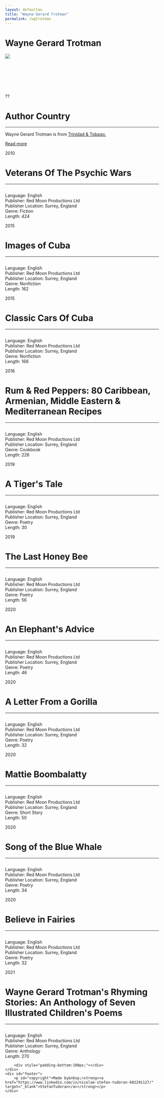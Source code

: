 ```yaml
---
layout: defaultau
title: "Wayne Gerard Trotman"
permalink: /wgtrotman
---
```

<!-- partial:index.partial.html -->
<div class="content">
    <h1> Wayne Gerard Trotman</h1>
    <div class="quote">
        <div><img src="https://m.media-amazon.com/images/S/amzn-author-media-prod/5b7n0hs13b55bh8it91vuiu7p8._SX450_.jpg" class="logo"></div>
    </div>
    <div class="timeline">
        <div style="padding-bottom:100px;"></div>
        <div class="block">
            <div class="date right"><p class="right"> ?? </p></div>
            <div class="dot"></div>
            <div class="left first">
            <div class="author_country">
                <h1>Author Country</h1><hr>
          <div class="aclocation">  <p> Wayne Gerard Trotman is from <a href="http://localhost:4000/3">Trinidad & Tobago.</a></p> </div>
              <div class="acreadmore">  <a href="" target="_blank">Read more</a> </div>
            </div>
            </div>
        </div>
        <div class="block">
            <div class="date left"><p class="left">2010</p></div>
            <div class="dot"></div>
            <div class="right">
                <h1>Veterans Of The Psychic Wars</h1><hr>
                <p><img src=""></p>
                <p>
                Language: English<br>
                Publisher: Red Moon Productions Ltd<br>
                Publisher Location: Surrey, England<br>
                Genre: Fiction<br>
                Length: 424<br>
                </p>
            </div>
        </div>
        <div class="block">
            <div class="date right"><p class="right">2015</p></div>
            <div class="dot"></div>
            <div class="left">
                <h1>Images of Cuba</h1><hr>
                <p><img src=""></p>
                <p>
                Language: English<br>
                Publisher: Red Moon Productions Ltd<br>
                Publisher Location: Surrey, England<br>
                Genre: Nonfiction<br>
                Length: 162<br>
                </p>
            </div>
        </div>
        <div class="block">
            <div class="date left"><p class="left hide">2015</p></div>
            <div class="dot"></div>
            <div class="right">
                <h1>Classic Cars Of Cuba</h1><hr>
                <p><img src=""></p>
                <p>Language: English<br>
                Publisher: Red Moon Productions Ltd<br>
                Publisher Location: Surrey, England<br>
                Genre: Nonfiction<br>
                Length: 168<br></p>
            </div>
        </div><div class="block">
            <div class="date right"><p class="right hide">2016</p></div>
            <div class="dot"></div>
            <div class="left">
                <h1>Rum & Red Peppers: 80 Caribbean, Armenian, Middle Eastern & Mediterranean Recipes</h1><hr>
                <p><img src=""></p>
                <p>Language: English<br>
                Publisher: Red Moon Productions Ltd<br>
                Publisher Location: Surrey, England<br>
                Genre: Cookbook<br>
                Length: 226<br></p>
            </div>
        </div>
        <div class="block">
            <div class="date left"><p class="left hide">2019</p></div>
            <div class="dot"></div>
            <div class="right">
                <h1>A Tiger's Tale</h1><hr>
                <p><img src=""></p>
                <p>Language: English<br>
                Publisher: Red Moon Productions Ltd<br>
                Publisher Location: Surrey, England<br>
                Genre: Poetry<br>
                Length: 30<br></p>
            </div>
        </div>
        <div class="block">
            <div class="date right"><p class="right hide">2019</p></div>
            <div class="dot"></div>
            <div class="left">
                <h1>The Last Honey Bee</h1><hr>
                <p><img src=""></p>
                <p>Language: English<br>
                Publisher: Red Moon Productions Ltd<br>
                Publisher Location: Surrey, England<br>
                Genre: Poetry<br>
                Length: 56<br></p>
            </div>
        </div>
		<div class="block">
            <div class="date left"><p class="left hide">2020</p></div>
            <div class="dot"></div>
            <div class="right">
                <h1>An Elephant's Advice</h1><hr>
                <p><img src=""></p>
                <p>Language: English<br>
                Publisher: Red Moon Productions Ltd<br>
                Publisher Location: Surrey, England<br>
                Genre: Poetry<br>
                Length: 46</p>
            </div>
        </div>
      <div class="block">
            <div class="date right"><p class="right hide">2020</p></div>
            <div class="dot"></div>
            <div class="left">
                <h1>A Letter From a Gorilla</h1><hr>
                <p><img src=""></p>
                <p>Language: English<br>
                Publisher: Red Moon Productions Ltd<br>
                Publisher Location: Surrey, England<br>
                Genre: Poetry<br>
                Length: 32<br></p>
            </div>
        </div>
      <div class="block">
            <div class="date left"><p class="left hide">2020</p></div>
            <div class="dot"></div>
            <div class="right">
                <h1>Mattie Boombalatty</h1><hr>
                <p><img src=""></p>
                <p>Language: English<br>
                Publisher: Red Moon Productions Ltd<br>
                Publisher Location: Surrey, England<br>
                Genre: Short Story<br>
                Length: 50</p>
            </div>
        </div>
      <div class="block">
            <div class="date right"><p class="right hide">2020</p></div>
            <div class="dot"></div>
            <div class="left">
                <h1>Song of the Blue Whale</h1><hr>
                <p><img src=""></p>
                <p>Language: English<br>
                Publisher: Red Moon Productions Ltd<br>
                Publisher Location: Surrey, England<br>
                Genre: Poetry<br>
                Length: 34<br></p>
            </div>
        </div>
      <div class="block">
            <div class="date left"><p class="left hide">2020</p></div>
            <div class="dot"></div>
            <div class="right">
                <h1>Believe in Fairies</h1><hr>
                <p><img src=""></p>
                <p>Language: English<br>
                Publisher: Red Moon Productions Ltd<br>
                Publisher Location: Surrey, England<br>
                Genre: Poetry<br>
                Length: 32</p>
            </div>
        </div>
      <div class="block">
            <div class="date right"><p class="right hide">2021</p></div>
            <div class="dot"></div>
            <div class="left">
                <h1>Wayne Gerard Trotman's Rhyming Stories: An Anthology of Seven Illustrated Children's Poems</h1><hr>
                <p><img src=""></p>
                <p>Language: English<br>
                Publisher: Red Moon Productions Ltd<br>
                Publisher Location: Surrey, England<br>
                Genre: Anthology<br>
                Length: 270<br></p>
            </div>
        </div>

        <div style="padding-bottom:100px;"></div>
    </div>
    <div id="footer">
        <p id="copyright">Made by&nbsp;<strong><a href="https://www.linkedin.com/in/nicolae-stefan-tudoran-b02291127/" target="_blank">StefanTudoran</a></strong></p>
    </div>
</div>
<!-- partial -->
  <script src='https://cdnjs.cloudflare.com/ajax/libs/jquery/3.1.1/jquery.min.js'></script><script  src="assets/js/authorscript.js"></script>
